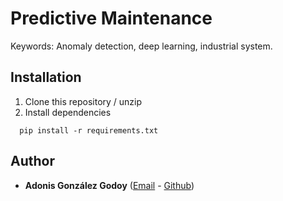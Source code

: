 # Predictive Maintenance

Keywords: Anomaly detection, deep learning, industrial system.

## Installation

1. Clone this repository / unzip
2. Install dependencies
 ```
   pip install -r requirements.txt
 ```
   
## Author

* **Adonis González Godoy** ([Email](adions025@gmail.com) - [Github](https://github.com/adions025))

